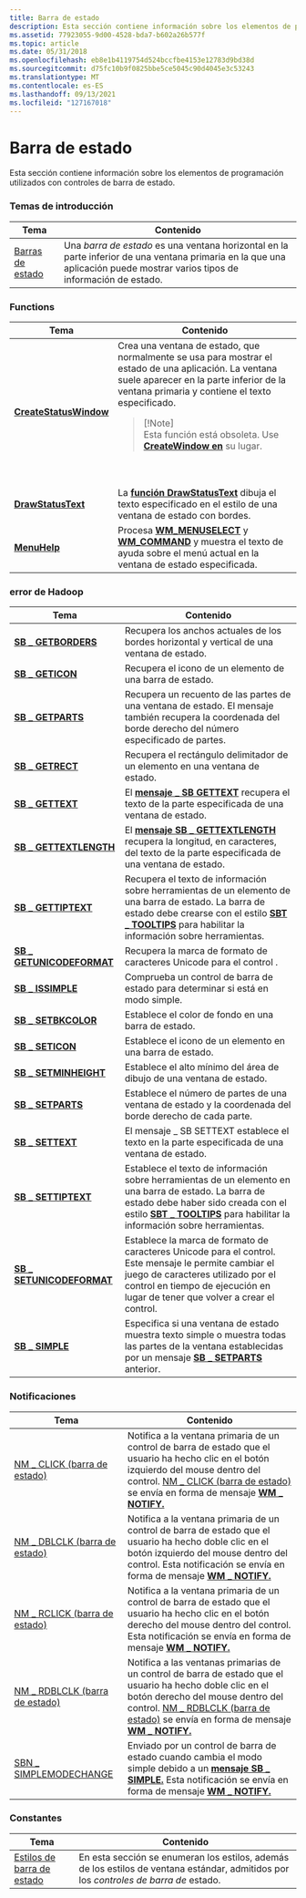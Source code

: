 ```yaml
---
title: Barra de estado
description: Esta sección contiene información sobre los elementos de programación utilizados con controles de barra de estado.
ms.assetid: 77923055-9d00-4528-bda7-b602a26b577f
ms.topic: article
ms.date: 05/31/2018
ms.openlocfilehash: eb8e1b4119754d524bccfbe4153e12783d9bd38d
ms.sourcegitcommit: d75fc10b9f0825bbe5ce5045c90d4045e3c53243
ms.translationtype: MT
ms.contentlocale: es-ES
ms.lasthandoff: 09/13/2021
ms.locfileid: "127167018"
---
```

# <a name="status-bar"></a>Barra de estado

Esta sección contiene información sobre los elementos de programación utilizados con controles de barra de estado.

### <a name="overviews"></a>Temas de introducción



| Tema                          | Contenido                                                                                                                                                   |
|--------------------------------|------------------------------------------------------------------------------------------------------------------------------------------------------------|
| [Barras de estado](status-bars.md) | Una *barra de estado* es una ventana horizontal en la parte inferior de una ventana primaria en la que una aplicación puede mostrar varios tipos de información de estado.<br/> |



 

### <a name="functions"></a>Functions




| Tema | Contenido | 
|-------|----------|
| <a href="/windows/desktop/api/Commctrl/nf-commctrl-createstatuswindowa"><strong>CreateStatusWindow</strong></a> | Crea una ventana de estado, que normalmente se usa para mostrar el estado de una aplicación. La ventana suele aparecer en la parte inferior de la ventana primaria y contiene el texto especificado.<blockquote>[!Note]<br />Esta función está obsoleta. Use <a href="/windows/desktop/api/winuser/nf-winuser-createwindowa"><strong>CreateWindow en</strong></a> su lugar.</blockquote><br /><br /> | 
| <a href="/windows/desktop/api/Commctrl/nf-commctrl-drawstatustexta"><strong>DrawStatusText</strong></a> | La <a href="/windows/desktop/api/Commctrl/nf-commctrl-drawstatustexta"><strong>función DrawStatusText</strong></a> dibuja el texto especificado en el estilo de una ventana de estado con bordes.<br /> | 
| <a href="/windows/desktop/api/Commctrl/nf-commctrl-menuhelp"><strong>MenuHelp</strong></a> | Procesa <a href="/windows/desktop/menurc/wm-menuselect"><strong>WM_MENUSELECT</strong></a> y <a href="/windows/desktop/menurc/wm-command"><strong>WM_COMMAND</strong></a> y muestra el texto de ayuda sobre el menú actual en la ventana de estado especificada.<br /> | 




 

### <a name="messages"></a>error de Hadoop



| Tema                                               | Contenido                                                                                                                                                                                             |
|-----------------------------------------------------|------------------------------------------------------------------------------------------------------------------------------------------------------------------------------------------------------|
| [**SB \_ GETBORDERS**](sb-getborders.md)             | Recupera los anchos actuales de los bordes horizontal y vertical de una ventana de estado. <br/>                                                                                                  |
| [**SB \_ GETICON**](sb-geticon.md)                   | Recupera el icono de un elemento de una barra de estado. <br/>                                                                                                                                           |
| [**SB \_ GETPARTS**](sb-getparts.md)                 | Recupera un recuento de las partes de una ventana de estado. El mensaje también recupera la coordenada del borde derecho del número especificado de partes. <br/>                                         |
| [**SB \_ GETRECT**](sb-getrect.md)                   | Recupera el rectángulo delimitador de un elemento en una ventana de estado. <br/>                                                                                                                           |
| [**SB \_ GETTEXT**](sb-gettext.md)                   | El [**mensaje \_ SB GETTEXT**](sb-gettext.md) recupera el texto de la parte especificada de una ventana de estado. <br/>                                                                             |
| [**SB \_ GETTEXTLENGTH**](sb-gettextlength.md)       | El [**mensaje SB \_ GETTEXTLENGTH**](sb-gettextlength.md) recupera la longitud, en caracteres, del texto de la parte especificada de una ventana de estado. <br/>                                   |
| [**SB \_ GETTIPTEXT**](sb-gettiptext.md)             | Recupera el texto de información sobre herramientas de un elemento de una barra de estado. La barra de estado debe crearse con el estilo [**SBT \_ TOOLTIPS**](status-bar-styles.md) para habilitar la información sobre herramientas. <br/>         |
| [**SB \_ GETUNICODEFORMAT**](sb-getunicodeformat.md) | Recupera la marca de formato de caracteres Unicode para el control . <br/>                                                                                                                             |
| [**SB \_ ISSIMPLE**](sb-issimple.md)                 | Comprueba un control de barra de estado para determinar si está en modo simple. <br/>                                                                                                                        |
| [**SB \_ SETBKCOLOR**](sb-setbkcolor.md)             | Establece el color de fondo en una barra de estado. <br/>                                                                                                                                               |
| [**SB \_ SETICON**](sb-seticon.md)                   | Establece el icono de un elemento en una barra de estado. <br/>                                                                                                                                                |
| [**SB \_ SETMINHEIGHT**](sb-setminheight.md)         | Establece el alto mínimo del área de dibujo de una ventana de estado. <br/>                                                                                                                               |
| [**SB \_ SETPARTS**](sb-setparts.md)                 | Establece el número de partes de una ventana de estado y la coordenada del borde derecho de cada parte. <br/>                                                                                           |
| [**SB \_ SETTEXT**](sb-settext.md)                   | El mensaje \_ SB SETTEXT establece el texto en la parte especificada de una ventana de estado.<br/>                                                                                                           |
| [**SB \_ SETTIPTEXT**](sb-settiptext.md)             | Establece el texto de información sobre herramientas de un elemento en una barra de estado. La barra de estado debe haber sido creada con el estilo [**SBT \_ TOOLTIPS**](status-bar-styles.md) para habilitar la información sobre herramientas.<br/>        |
| [**SB \_ SETUNICODEFORMAT**](sb-setunicodeformat.md) | Establece la marca de formato de caracteres Unicode para el control. Este mensaje le permite cambiar el juego de caracteres utilizado por el control en tiempo de ejecución en lugar de tener que volver a crear el control. <br/> |
| [**SB \_ SIMPLE**](sb-simple.md)                     | Especifica si una ventana de estado muestra texto simple o muestra todas las partes de la ventana establecidas por un mensaje [**SB \_ SETPARTS**](sb-setparts.md) anterior. <br/>                                       |



 

### <a name="notifications"></a>Notificaciones



| Tema                                                 | Contenido                                                                                                                                                                                                                                                           |
|-------------------------------------------------------|--------------------------------------------------------------------------------------------------------------------------------------------------------------------------------------------------------------------------------------------------------------------|
| [NM \_ CLICK (barra de estado)](nm-click-status-bar.md)     | Notifica a la ventana primaria de un control de barra de estado que el usuario ha hecho clic en el botón izquierdo del mouse dentro del control. [NM \_ CLICK (barra de estado)](nm-click-status-bar.md) se envía en forma de mensaje [**WM \_ NOTIFY.**](wm-notify.md)<br/>              |
| [NM \_ DBLCLK (barra de estado)](nm-dblclk-status-bar.md)   | Notifica a la ventana primaria de un control de barra de estado que el usuario ha hecho doble clic en el botón izquierdo del mouse dentro del control. Esta notificación se envía en forma de mensaje [**WM \_ NOTIFY.**](wm-notify.md)<br/>                                       |
| [NM \_ RCLICK (barra de estado)](nm-rclick-status-bar.md)   | Notifica a la ventana primaria de un control de barra de estado que el usuario ha hecho clic en el botón derecho del mouse dentro del control. Esta notificación se envía en forma de mensaje [**WM \_ NOTIFY.**](wm-notify.md)<br/>                                             |
| [NM \_ RDBLCLK (barra de estado)](nm-rdblclk-status-bar.md) | Notifica a las ventanas primarias de un control de barra de estado que el usuario ha hecho doble clic en el botón derecho del mouse dentro del control. [NM \_ RDBLCLK (barra de estado)](nm-rdblclk-status-bar.md) se envía en forma de mensaje [**WM \_ NOTIFY.**](wm-notify.md)<br/> |
| [SBN \_ SIMPLEMODECHANGE](sbn-simplemodechange.md)     | Enviado por un control de barra de estado cuando cambia el modo simple debido a un [**mensaje SB \_ SIMPLE.**](sb-simple.md) Esta notificación se envía en forma de mensaje [**WM \_ NOTIFY.**](wm-notify.md) <br/>                                                        |



 

### <a name="constants"></a>Constantes



| Tema                                      | Contenido                                                                                                              |
|--------------------------------------------|-----------------------------------------------------------------------------------------------------------------------|
| [Estilos de barra de estado](status-bar-styles.md) | En esta sección se enumeran los estilos, además de los estilos de ventana estándar, admitidos por los *controles de barra de* estado. <br/> |



 

 

